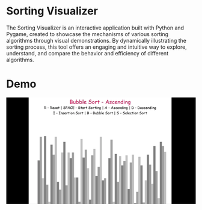 # Sorting Visualizer

The Sorting Visualizer is an interactive application built with Python and Pygame, created to showcase the mechanisms of various sorting algorithms through visual demonstrations. By dynamically illustrating the sorting process, this tool offers an engaging and intuitive way to explore, understand, and compare the behavior and efficiency of different algorithms.

# Demo
![Sorting Visualizer Demo](assets/SortingVisualizer_Demo.gif)
